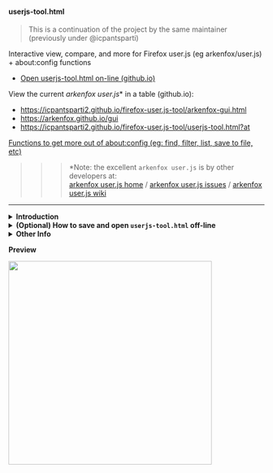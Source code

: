 #### userjs-tool.html

> This is a continuation of the project by the same maintainer (previously under @icpantsparti)

Interactive view, compare, and more for Firefox user.js (eg arkenfox/user.js) + about:config functions

* [Open userjs-tool.html on-line (github.io)](https://icpantsparti2.github.io/firefox-user.js-tool/userjs-tool.html)

View the current <i>arkenfox user.js</i>* in a table (github.io):

* https://icpantsparti2.github.io/firefox-user.js-tool/arkenfox-gui.html
* https://arkenfox.github.io/gui
* https://icpantsparti2.github.io/firefox-user.js-tool/userjs-tool.html?at

[Functions to get more out of about:config (eg: find, filter, list, save to file, etc)](https://raw.githubusercontent.com/icpantsparti2/firefox-user.js-tool/master/userjs-tool-aboutconfig-functions.js)

> > > \*Note: the excellent `arkenfox user.js` is by other developers at:<br>
> > > [arkenfox user.js home](https://github.com/arkenfox/user.js) / [arkenfox user.js issues](https://github.com/arkenfox/user.js/issues?q=sort%3Aupdated-desc) / [arkenfox user.js wiki](https://github.com/arkenfox/user.js/wiki)

----

<details><summary><b>Introduction</b></summary><br>

Display a Mozilla Firefox user.js settings file contents in your Firefox browser, with:
* highlighting, links, themes*, re-size, wrap, about:config links/regex/groups
* expanding sections, and index to go to sections (with compatible user.js projects)
* compare preferences in two user.js, in a table format with order/layout options and bold cell border around differences
* actions including: user-overrides.js* append* (with comment-out*), point and click overrides collector, skeleton, prefs.js cleaner*, group by values
* load/save, drag/drop, or copy/paste user.js files (can load from some on-line URLs too)
* functions for find (filter/list)/reset/set on about:config Web Console (Firefox/forks/Thunderbird/SeaMonkey)
* This is coded in HTML/CSS/JavaScript with no cross domain dependency
* open [userjs-tool.html on-line](https://icpantsparti2.github.io/firefox-user.js-tool/userjs-tool.html) or save for off-line use

(*arkenfox/user.js inspired.  Please visit [arkenfox/user.js](https://github.com/arkenfox/user.js) and read their info on [arkenfox/user.js/wiki](https://github.com/arkenfox/user.js/wiki). They also have nice scripts for append/clean/troubleshoot.)

This started as an over the top experiment for learning some HTML/CSS/JavaScript (first released 2019.01.02, compare added 2020.02.22).  This is a viewer/tool, and not an editor/installer.

Disclaimer: Use with care at your own risk, and verify any results

----

</details>

<details><summary><b>(Optional) How to save and open <code>userjs-tool.html</code> off-line</b></summary><br>

* Click the Code button on this repo and Download ZIP (https://github.com/icpantsparti2/firefox-user.js-tool/archive/refs/heads/master.zip)
* Open the saved `userjs-tool.html` file with your Firefox browser  
(you can drag and drop it from your Downloads folder into a new tab)
* Bookmark it for easy access
* Remember to check here for updates

----

</details>

<details><summary><b>Other Info</b></summary>

* The `userjs-tool-aboutconfig-functions.js` file is also embeded in `userjs-tool.html` (view with the [a:c Functions] button).

* You can do these (and more) from the interface, or by using URL parameters:
  
    * [View the current arkenfox user.js (github.io)](https://icpantsparti2.github.io/firefox-user.js-tool/userjs-tool.html?av)

    * [View the current arkenfox user.js in a table (github.io)](https://icpantsparti2.github.io/firefox-user.js-tool/userjs-tool.html?at)
  
    * Load and view a user.js URL: [https://icpantsparti2.github.io/firefox-user.js-tool/userjs-tool.html?action=view1&load1=%68ttps://raw.githubusercontent.com/arkenfox/user.js/master/user.js](https://icpantsparti2.github.io/firefox-user.js-tool/userjs-tool.html?action=view1&load1=%68ttps://raw.githubusercontent.com/arkenfox/user.js/master/user.js)

----

</details>

<b>Preview</b>

<img src="/images/userjs-tool.png" width="400" />
